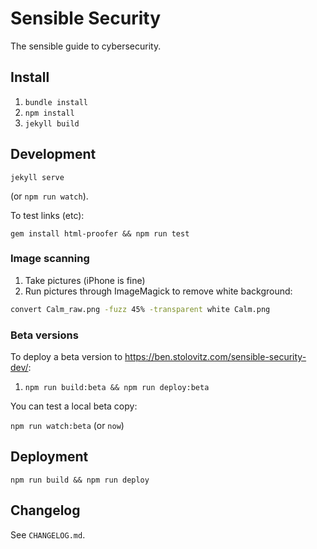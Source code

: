 # Sensible Security

The sensible guide to cybersecurity.

## Install

1. `bundle install`
2. `npm install`
3. `jekyll build`

## Development

`jekyll serve`

(or `npm run watch`).

To test links (etc):

`gem install html-proofer && npm run test`

### Image scanning

1. Take pictures (iPhone is fine)
2. Run pictures through ImageMagick to remove white background:

```bash
convert Calm_raw.png -fuzz 45% -transparent white Calm.png
```

### Beta versions

To deploy a beta version to https://ben.stolovitz.com/sensible-security-dev/:

1. `npm run build:beta && npm run deploy:beta`

You can test a local beta copy:

`npm run watch:beta` (or `now`)

## Deployment

`npm run build && npm run deploy`

## Changelog

See `CHANGELOG.md`.